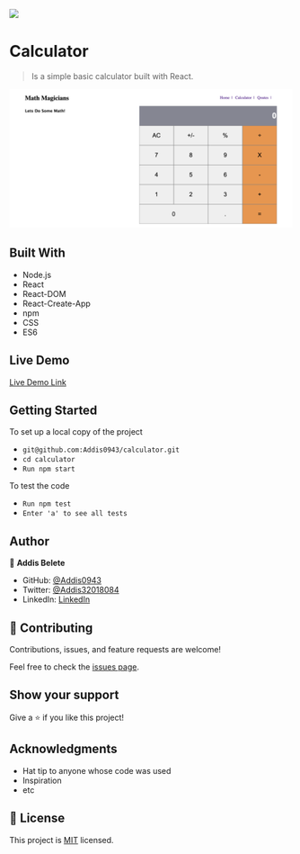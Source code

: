 ![](https://img.shields.io/badge/Microverse-blueviolet)

# Calculator

> Is a simple basic calculator built with React.

![screenshot](./Asset/calc.png)

## Built With

- Node.js
- React
- React-DOM
- React-Create-App
- npm
- CSS
- ES6

## Live Demo

[Live Demo Link](https://addis-calculator.herokuapp.com/)

## Getting Started

To set up a local copy of the project

- `git@github.com:Addis0943/calculator.git`
- `cd calculator`
- `Run npm start`

To test the code

- `Run npm test`
- `Enter 'a' to see all tests `

## Author

👤 **Addis Belete**

- GitHub: [@Addis0943](https://github.com/Addis0943)
- Twitter: [@Addis32018084](https://twitter.com/Addis32018084)
- LinkedIn: [LinkedIn](https://www.linkedin.com/in/addis-belete-134b98191/)

## 🤝 Contributing

Contributions, issues, and feature requests are welcome!

Feel free to check the [issues page](../../issues/).

## Show your support

Give a ⭐️ if you like this project!

## Acknowledgments

- Hat tip to anyone whose code was used
- Inspiration
- etc

## 📝 License

This project is [MIT](./MIT.md) licensed.
